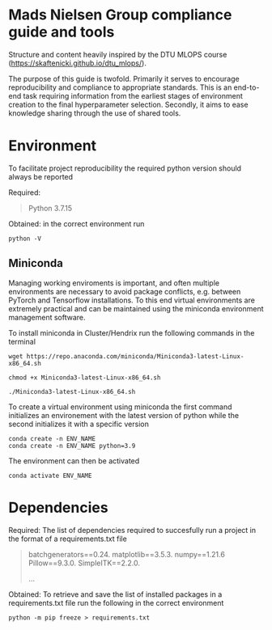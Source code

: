 # Mads Nielsen Group compliance guide and tools

Structure and content heavily inspired by the DTU MLOPS course (https://skaftenicki.github.io/dtu_mlops/).

The purpose of this guide is twofold. Primarily it serves to encourage reproducibility and compliance to appropriate standards. This is an end-to-end task requiring information from the earliest stages of environment creation to the final hyperparameter selection. Secondly, it aims to ease knowledge sharing through the use of shared tools.

# Environment 
To facilitate project reproducibility the required python version should always be reported

Required: 

> Python 3.7.15

Obtained:
in the correct environment run
```
python -V
```

## Miniconda
Managing working enviroments is important, and often multiple environments are necessary to avoid package conflicts, e.g. between PyTorch and Tensorflow installations. To this end virtual environments are extremely practical and can be maintained using the miniconda environment management software.

To install miniconda in Cluster/Hendrix run the following commands in the terminal
```
wget https://repo.anaconda.com/miniconda/Miniconda3-latest-Linux-x86_64.sh

chmod +x Miniconda3-latest-Linux-x86_64.sh

./Miniconda3-latest-Linux-x86_64.sh
```

To create a virtual environment using miniconda the first command initializes an environement with the latest version of python while the second initializes it with a specific version
```
conda create -n ENV_NAME
conda create -n ENV_NAME python=3.9
```
The environment can then be activated
```
conda activate ENV_NAME
```


# Dependencies
Required: 
The list of dependencies required to succesfully run a project in the format of a requirements.txt file

> batchgenerators==0.24. 
> matplotlib==3.5.3. 
> numpy==1.21.6  
> Pillow==9.3.0. 
> SimpleITK==2.2.0. 
> 
> ...

Obtained: 
To retrieve and save the list of installed packages in a requirements.txt file run the following in the correct environment
```
python -m pip freeze > requirements.txt
```









